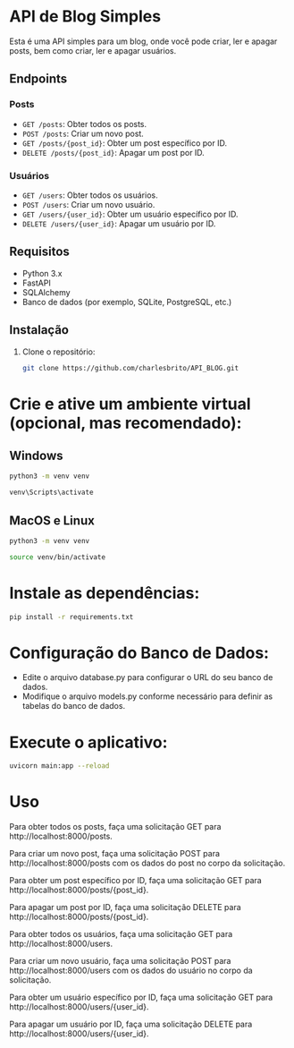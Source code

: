 # API de Blog Simples

Esta é uma API simples para um blog, onde você pode criar, ler e apagar posts, bem como criar, ler e apagar usuários.

## Endpoints

### Posts

- `GET /posts`: Obter todos os posts.
- `POST /posts`: Criar um novo post.
- `GET /posts/{post_id}`: Obter um post específico por ID.
- `DELETE /posts/{post_id}`: Apagar um post por ID.

### Usuários

- `GET /users`: Obter todos os usuários.
- `POST /users`: Criar um novo usuário.
- `GET /users/{user_id}`: Obter um usuário específico por ID.
- `DELETE /users/{user_id}`: Apagar um usuário por ID.

## Requisitos

- Python 3.x
- FastAPI
- SQLAlchemy
- Banco de dados (por exemplo, SQLite, PostgreSQL, etc.)

## Instalação

1. Clone o repositório:

   ```bash
   git clone https://github.com/charlesbrito/API_BLOG.git


# Crie e ative um ambiente virtual (opcional, mas recomendado):

## Windows
  ```bash
  python3 -m venv venv
```
  ```bash
  venv\Scripts\activate
```
## MacOS e Linux
  ```bash
python3 -m venv venv
```
  ```bash
source venv/bin/activate
```

# Instale as dependências:
  ```bash
pip install -r requirements.txt
```

# Configuração do Banco de Dados:
- Edite o arquivo database.py para configurar o URL do seu banco de dados.
- Modifique o arquivo models.py conforme necessário para definir as tabelas do banco de dados.

# Execute o aplicativo:
  ```bash
uvicorn main:app --reload
```

# Uso 
Para obter todos os posts, faça uma solicitação GET para http://localhost:8000/posts.

Para criar um novo post, faça uma solicitação POST para http://localhost:8000/posts com os dados do post no corpo da solicitação.

Para obter um post específico por ID, faça uma solicitação GET para http://localhost:8000/posts/{post_id}.

Para apagar um post por ID, faça uma solicitação DELETE para http://localhost:8000/posts/{post_id}.

Para obter todos os usuários, faça uma solicitação GET para http://localhost:8000/users.

Para criar um novo usuário, faça uma solicitação POST para http://localhost:8000/users com os dados do usuário no corpo da solicitação.

Para obter um usuário específico por ID, faça uma solicitação GET para http://localhost:8000/users/{user_id}.

Para apagar um usuário por ID, faça uma solicitação DELETE para http://localhost:8000/users/{user_id}.
